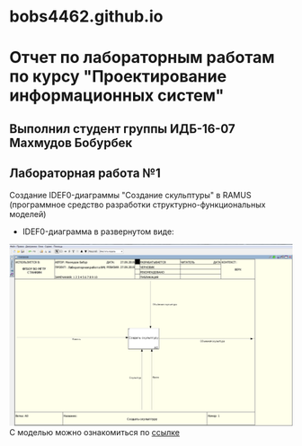 # bobs4462.github.io
# Отчет по лабораторным работам по курсу "Проектирование информационных систем"
## Выполнил студент группы ИДБ-16-07 Махмудов Бобурбек
## Лабораторная работа №1
Создание IDEF0-диаграммы "Создание скульптуры" в RAMUS (программное средство разработки структурно-функциональных моделей)
* IDEF0-диаграмма в развернутом виде:

![none](https://github.com/bobs4462/bobs4462.github.io/blob/master/%D1%81%D0%BA%D1%80%D0%B8%D0%BD%20%D0%BB%D0%B0%D0%B11.PNG)
C моделью можно ознакомиться по [ссылке](https://bobs4462.github.io/lab1.htm)
